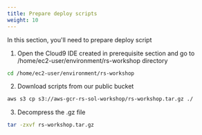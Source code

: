 ```yaml
---
title: Prepare deploy scripts
weight: 10
---
```


In this section, you'll need to prepare deploy script

1. Open the Cloud9 IDE created in prerequisite section and go to /home/ec2-user/environment/rs-workshop directory

```bash
cd /home/ec2-user/environment/rs-workshop
```

2. Download scripts from our public bucket

```bash
aws s3 cp s3://aws-gcr-rs-sol-workshop/rs-workshop.tar.gz ./
```

3. Decompress the .gz file
```bash
tar -zxvf rs-workshop.tar.gz
```

